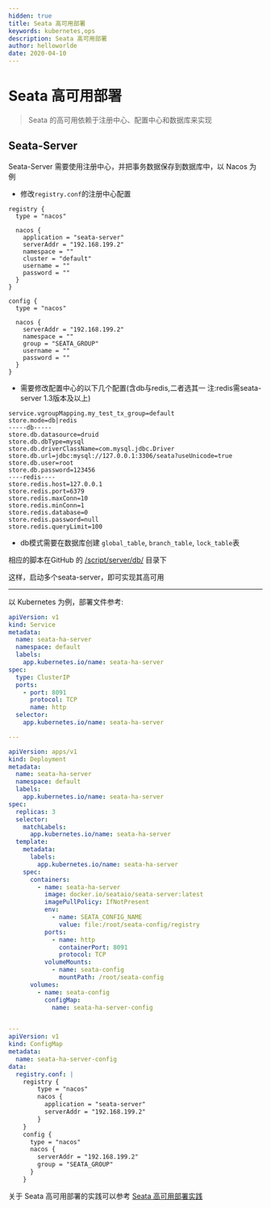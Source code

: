 ```yaml
---
hidden: true
title: Seata 高可用部署
keywords: kubernetes,ops
description: Seata 高可用部署
author: helloworlde
date: 2020-04-10
---
```


# Seata 高可用部署

> Seata 的高可用依赖于注册中心、配置中心和数据库来实现

## Seata-Server

Seata-Server 需要使用注册中心，并把事务数据保存到数据库中，以 Nacos 为例

- 修改`registry.conf`的注册中心配置

```
registry {
  type = "nacos"

  nacos {
    application = "seata-server"
    serverAddr = "192.168.199.2"
    namespace = ""
    cluster = "default"
    username = ""
    password = ""
  }
}

config {
  type = "nacos"
  
  nacos {
    serverAddr = "192.168.199.2"
    namespace = ""
    group = "SEATA_GROUP"
    username = ""
    password = ""
  }
}
```

-  需要修改配置中心的以下几个配置(含db与redis,二者选其一 注:redis需seata-server 1.3版本及以上)

```
service.vgroupMapping.my_test_tx_group=default
store.mode=db|redis
-----db-----
store.db.datasource=druid
store.db.dbType=mysql
store.db.driverClassName=com.mysql.jdbc.Driver
store.db.url=jdbc:mysql://127.0.0.1:3306/seata?useUnicode=true
store.db.user=root
store.db.password=123456
----redis----
store.redis.host=127.0.0.1
store.redis.port=6379
store.redis.maxConn=10
store.redis.minConn=1
store.redis.database=0
store.redis.password=null
store.redis.queryLimit=100
```

- db模式需要在数据库创建 `global_table`, `branch_table`, `lock_table`表

相应的脚本在GitHub 的 [/script/server/db/](https://github.com/seata/seata/tree/develop/script/server/db) 目录下

这样，启动多个seata-server，即可实现其高可用

----

以 Kubernetes 为例，部署文件参考:

```yaml
apiVersion: v1
kind: Service
metadata:
  name: seata-ha-server
  namespace: default
  labels:
    app.kubernetes.io/name: seata-ha-server
spec:
  type: ClusterIP
  ports:
    - port: 8091
      protocol: TCP
      name: http
  selector:
    app.kubernetes.io/name: seata-ha-server

---

apiVersion: apps/v1
kind: Deployment
metadata:
  name: seata-ha-server
  namespace: default
  labels:
    app.kubernetes.io/name: seata-ha-server
spec:
  replicas: 3
  selector:
    matchLabels:
      app.kubernetes.io/name: seata-ha-server
  template:
    metadata:
      labels:
        app.kubernetes.io/name: seata-ha-server
    spec:
      containers:
        - name: seata-ha-server
          image: docker.io/seataio/seata-server:latest
          imagePullPolicy: IfNotPresent
          env:
            - name: SEATA_CONFIG_NAME
              value: file:/root/seata-config/registry
          ports:
            - name: http
              containerPort: 8091
              protocol: TCP
          volumeMounts:
            - name: seata-config
              mountPath: /root/seata-config
      volumes:
        - name: seata-config
          configMap:
            name: seata-ha-server-config


---
apiVersion: v1
kind: ConfigMap
metadata:
  name: seata-ha-server-config
data:
  registry.conf: |
    registry {
        type = "nacos"
        nacos {
          application = "seata-server"
          serverAddr = "192.168.199.2"
        }
    }
    config {
      type = "nacos"
      nacos {
        serverAddr = "192.168.199.2"
        group = "SEATA_GROUP"
      }
    }
```

关于 Seata 高可用部署的实践可以参考 [Seata 高可用部署实践](https://seata.io/zh-cn/blog/seata-ha-practice.html)
